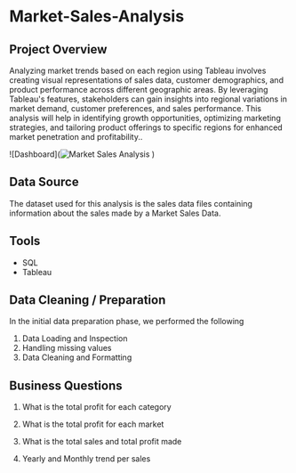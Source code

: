 # Market-Sales-Analysis

## Project Overview

Analyzing market trends based on each region using Tableau involves creating visual representations of sales data, customer demographics, and product performance across different geographic areas. By leveraging Tableau's features, stakeholders can gain insights into regional variations in market demand, customer preferences, and sales performance. This analysis will help in identifying growth opportunities, optimizing marketing strategies, and tailoring product offerings to specific regions for enhanced market penetration and profitability..

![Dashboard](![Market Sales Analysis](![vvv](https://github.com/user-attachments/assets/4fee246b-058d-47d3-ba0b-6fa15e405870)
)
)

## Data Source

The dataset used for this analysis is the sales data files containing information about the sales made by a Market Sales Data.

## Tools 

- SQL
- Tableau

## Data Cleaning / Preparation

In the initial data preparation phase, we performed the following

1. Data Loading and Inspection
2. Handling missing values
3. Data Cleaning and Formatting

## Business Questions

1. What is the total profit for each category

2. What is the total profit for each market

3. What is the total sales and total profit made

4. Yearly and Monthly trend per sales
